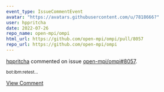 ```yaml
---
event_type: IssueCommentEvent
avatar: "https://avatars.githubusercontent.com/u/7818666?"
user: hppritcha
date: 2022-07-26
repo_name: open-mpi/ompi
html_url: https://github.com/open-mpi/ompi/pull/8057
repo_url: https://github.com/open-mpi/ompi
---
```


<a href='https://github.com/hppritcha' target='_blank'>hppritcha</a> commented on issue <a href='https://github.com/open-mpi/ompi/pull/8057' target='_blank'>open-mpi/ompi#8057</a>.

<small>bot:ibm:retest...</small>

<a href='https://github.com/open-mpi/ompi/pull/8057' target='_blank'>View Comment</a>